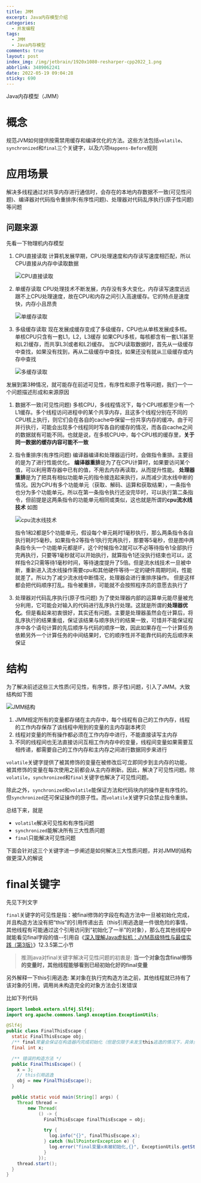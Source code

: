 ```yaml
---
title: JMM
excerpt: Java内存模型介绍
categories:
  - 并发编程
tags:
  - JMM
  - Java内存模型
comments: true
layout: post
index_img: /img/jetbrain/1920x1080-resharper-cpp2022_1.png
abbrlink: 3489062241
date: 2022-05-19 09:04:28
sticky: 690
---
```


Java内存模型（JMM）

# 概念

规范JVM如何提供按需禁用缓存和编译优化的方法。这些方法包括`volatile`、`synchronized`和`final`三个关键字，以及六项`Happens-Before`规则

# 应用场景

解决多线程通过对共享内存进行通信时，会存在的本地内存数据不一致(可见性问题)、编译器对代码指令重排序(有序性问题)、处理器对代码乱序执行(原子性问题)等问题

## 问题来源

先看一下物理机内存模型
1. CPU直接读取
   计算机发展早期，CPU处理速度和内存读写速度相匹配，所以CPU直接从内存中读取数据

   ![CPU直接读取](img/jmm/85AB4E9C-2FEA-4A13-875D-7A9144E9CC73.png)

2. 单缓存读取
   CPU处理技术不断发展，内存没有多大变化，内存读写速度远远跟不上CPU处理速度，故在CPU和内存之间引入高速缓存。它的特点是速度快，内存小且昂贵
   
   ![单缓存读取](img/jmm/307BCD65-8BC7-499A-8D83-C863A077F650.png)

3. 多级缓存读取
   现在发展成缓存变成了多级缓存，CPU也从单核发展成多核。单核CPU只含有一套L1，L2，L3缓存
   如果CPU多核，每核都含有一套L1(甚至和L2)缓存，而共享L3(或者和L2)缓存。
   当CPU读取数据时，首先从一级缓存中查找，如果没有找到，再从二级缓存中查找，如果还没有就从三级缓存或内存中查找

   ![多缓存读取](img/jmm/35D9AB1D-EC54-4E2C-9995-CB9C27254149.png)

发展到第3种情况，就可能存在前述可见性，有序性和原子性等问题，我们一个一个问题描述形成和来源原因

1. 数据不一致(可见性问题)
   多核CPU，多线程情况下，每个CPU核都至少有一个L1缓存。多个线程访问进程中的某个共享内存，且这多个线程分别在不同的CPU核上执行，则它们会在各自的cache中保留一份共享内存的缓冲。由于可并行执行，可能会出现多个线程同时写各自的缓存的情况，而各自cache之间的数据就有可能不同。也就是说，在多核CPU中，每个CPU核的缓存里，**关于同一数据的缓存内容可能不一致**
2. 指令重排序(有序性问题)
   编译器编译和处理器运行时，会做指令重排。主要目的是为了进行性能优化。
   **编译器重排**是为了在CPU计算时，如果要访问某个值，可以利用寄存器中已有的值，不用去内存再读取，从而提升性能。
   **处理器重排**是为了把具有相似功能单元的指令接连起来执行，从而减少流水线中断的情况。因为CPU有多个功能单元（获取、解码、运算和获取结果），一条指令也分为多个功能单元。所以在第一条指令执行还没完毕时，可以执行第二条指令，但前提是这两条指令的功能单元相同或类似，这也就是所谓的**cpu流水线技术**
   如图

   ![cpu流水线技术](img/jmm/65F691E0-B889-4B29-9C9A-7A0AD805332D.png)

   指令1和2都是5个功能单元，假设每个单元耗时1毫秒执行，那么两条指令各自执行耗时5毫秒。如果指令2等指令1执行完再执行，那要等5毫秒，但是图中两条指令头一个功能单元都是IF，这个时候指令2就可以不必等待指令1全部执行完再执行，只要等1毫秒就可以开始执行，就算指令1还没执行结束也可以，这样指令2只需等待1毫秒时间，等待速度提升了5倍。但是流水线技术一旦被中断，重新进入流水线操作需要cpu和其他硬件等待一定的硬件周期时间，性能就差了。所以为了减少流水线中断情况，处理器会进行重排序操作。
   但是这样都会把代码顺序打乱。指令被重排，可能就不会按照程序员的意愿去执行了
3. 处理器对代码乱序执行(原子性问题)
   为了使处理器内部的运算单元能尽量被充分利用，它可能会对输入的代码进行乱序执行处理。这就是所谓的**处理器优化**。但是看起来初衷很好，其实还有问题。主要是处理器虽然会在计算后，将乱序执行的结果重组，保证该结果与顺序执行的结果一致，可惜并不能保证程序中各个语句计算的先后顺序与代码的顺序一致，因此如果存在一个计算任务依赖另外一个计算任务的中间结果时，它的顺序性并不能靠代码的先后顺序来保证

# 结构

为了解决前述这些三大性质(可见性，有序性，原子性)问题，引入了JMM。大致结构如下图

![JMM结构](img/jmm/36282CBE-203E-4955-A412-517A0CF04BC4.png)

1. JMM规定所有的变量都存储在主内存中，每个线程有自己的工作内存，线程的工作内存保存了该线程中用到的变量的主内存副本拷贝
2. 线程对变量的所有操作都必须在工作内存中进行，不能直接读写主内存
3. 不同的线程间也无法直接访问互相工作内存中的变量，线程间变量如果需要互相传递，都需要自己的工作内存和主内存之间进行数据同步来进行

`volatile`关键字提供了被其修饰的变量在被修改后可立即同步到主内存的功能，被其修饰的变量在每次使用之前都会从主内存刷新。因此，解决了可见性问题。除`volatile`，`synchronized`和`final`关键字也解决了可见性问题。

除此之外，`synchronized`和`volatile`能保证方法和代码块内的操作是有序性的。但`synchronized`还可保证操作的原子性。而`volatile`关键字只会禁止指令重排。

总结下来，就是

* `volatile`解决可见性和有序性问题
* `synchronized`能解决所有三大性质问题
* `final`只能解决可见性问题

下面会针对这三个关键字进一步阐述是如何解决三大性质问题，并对JMM的结构做更深入的解说


# final关键字

先见下列文字

`final`关键字的可见性是指：被final修饰的字段在构造方法中一旦被初始化完成，并且构造方法没有把“this”的引用传递出去（this引用逃逸是一件很危险的事情，其他线程有可能通过这个引用访问到“初始化了一半”的对象），那么在其他线程中就能看见final字段的值--引用自《[深入理解Java虚拟机：JVM高级特性与最佳实践（第3版）](https://weread.qq.com/web/bookDetail/cf1320d071a1a78ecf19254)》12.3.5第二小节

>推测java对final关键字解决可见性问题的初衷是: **当一个对象包含final修饰的变量时，其他线程能够看到已经初始化好的final变量**

另外解释一下this引用逃逸:
某对象在执行完构造方法之前，其他线程就已持有了该对象的引用，调用尚未构造完全的对象方法会引发错误

比如下列代码
``` java
import lombok.extern.slf4j.Slf4j;
import org.apache.commons.lang3.exception.ExceptionUtils;

@Slf4j
public class FinalThisEscape {
  static FinalThisEscape obj;
  /** final常量会保证在构造器内完成初始化（但是仅限于未发生this逃逸的情况下，具体见多线程对final保证可见性的实现） */
  final int x;

  /** 错误的构造方法 */
  public FinalThisEscape() {
    x = 3;
    // this引用逃逸
    obj = new FinalThisEscape();
  }

  public static void main(String[] args) {
    Thread thread =
        new Thread(
            () -> {
              FinalThisEscape finalThisEscape = obj;

              try {
                log.info("{}", finalThisEscape.x);
              } catch (NullPointerException e) {
                log.error("final变量x未被初始化,{}", ExceptionUtils.getStackTrace(e));
              }
            });
    thread.start();
  }
}
```
